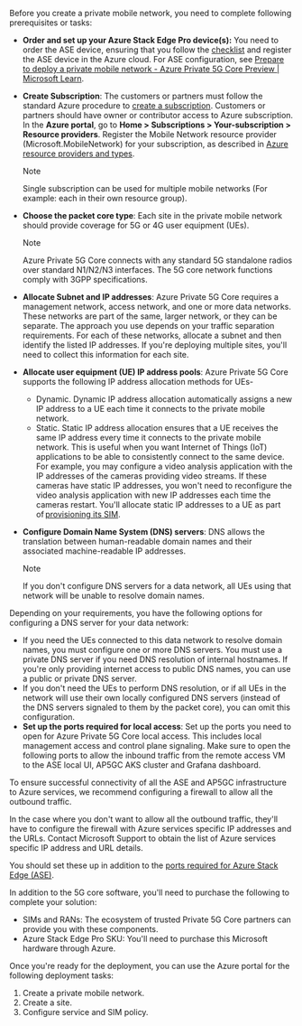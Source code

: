 Before you create a private mobile network, you need to complete following prerequisites or tasks:

- **Order and set up your Azure Stack Edge Pro device(s):** You need to order the ASE device, ensuring that you follow the [checklist](/azure/databox-online/azure-stack-edge-gpu-deploy-checklist?pivots=single-node) and register the ASE device in the Azure cloud. 
For ASE configuration, see [Prepare to deploy a private mobile network - Azure Private 5G Core Preview | Microsoft Learn](/azure/private-5g-core/complete-private-mobile-network-prerequisites).
- **Create Subscription**: The customers or partners must follow the standard Azure procedure to [create a subscription](/azure/cost-management-billing/manage/create-subscription). Customers or partners should have owner or contributor access to Azure subscription. In the **Azure portal**, go to **Home > Subscriptions > Your-subscription > Resource providers**.
Register the Mobile Network resource provider (Microsoft.MobileNetwork) for your subscription, as described in [Azure resource providers and types](/azure/azure-resource-manager/management/resource-providers-and-types).

  > [!NOTE]
  >  Single subscription can be used for multiple mobile networks (For example: each in their own resource group).

- **Choose the packet core type**:  Each site in the private mobile network should provide coverage for 5G or 4G user equipment (UEs).

  > [!Note]
  >  Azure Private 5G Core connects with any standard 5G standalone radios over standard N1/N2/N3 interfaces. The 5G core network functions comply with 3GPP specifications.

- **Allocate Subnet and IP addresses**: Azure Private 5G Core requires a management network, access network, and one or more data networks. These networks are part of the same, larger network, or they can be separate. The approach you use depends on your traffic separation requirements.
For each of these networks, allocate a subnet and then identify the listed IP addresses. If you're deploying multiple sites, you'll need to collect this information for each site.
- **Allocate user equipment (UE) IP address pools**:  Azure Private 5G Core supports the following IP address allocation methods for UEs-
  - Dynamic. Dynamic IP address allocation automatically assigns a new IP address to a UE each time it connects to the private mobile network.
  - Static. Static IP address allocation ensures that a UE receives the same IP address every time it connects to the private mobile network. This is useful when you want Internet of Things (IoT) applications to be able to consistently connect to the same device. For example, you may configure a video analysis application with the IP addresses of the cameras providing video streams. If these cameras have static IP addresses, you won't need to reconfigure the video analysis application with new IP addresses each time the cameras restart. You'll allocate static IP addresses to a UE as part of [provisioning its SIM](/azure/private-5g-core/provision-sims-azure-portal).
- **Configure Domain Name System (DNS) servers**:  DNS allows the translation between human-readable domain names and their associated machine-readable IP addresses.  

  > [!Note]
  > If you don't configure DNS servers for a data network, all UEs using that network will be unable to resolve domain names.

Depending on your requirements, you have the following options for configuring a DNS server for your data network:

- If you need the UEs connected to this data network to resolve domain names, you must configure one or more DNS servers. You must use a private DNS server if you need DNS resolution of internal hostnames. If you're only providing internet access to public DNS names, you can use a public or private DNS server.
- If you don't need the UEs to perform DNS resolution, or if all UEs in the network will use their own locally configured DNS servers (instead of the DNS servers signaled to them by the packet core), you can omit this configuration.
- **Set up the ports required for local access**: Set up the ports you need to open for Azure Private 5G Core local access. This includes local management access and control plane signaling. Make sure to open the following ports to allow the inbound traffic from the remote access VM to the ASE local UI, AP5GC AKS cluster and Grafana dashboard.

To ensure successful connectivity of all the ASE and AP5GC infrastructure to Azure services, we recommend configuring a firewall to allow all the outbound traffic.

In the case where you don't want to allow all the outbound traffic, they'll have to configure the firewall with Azure services specific IP addresses and the URLs. Contact Microsoft Support to obtain the list of Azure services specific IP address and URL details.

You should set these up in addition to the [ports required for Azure Stack Edge (ASE)](/azure/databox-online/azure-stack-edge-gpu-system-requirements).

In addition to the 5G core software, you'll need to purchase the following to complete your solution:

- SIMs and RANs: The ecosystem of trusted Private 5G Core partners can provide you with these components.
- Azure Stack Edge Pro SKU: You'll need to purchase this Microsoft hardware through Azure.

Once you're ready for the deployment, you can use the Azure portal for the following deployment tasks:

1. Create a private mobile network.
1. Create a site.
1. Configure service and SIM policy.
